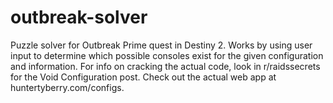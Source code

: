 # outbreak-solver
Puzzle solver for Outbreak Prime quest in Destiny 2. Works by using user input to determine which possible consoles exist for the given configuration and information. For info on cracking the actual code, look in r/raidssecrets for the Void Configuration post. Check out the actual web app at huntertyberry.com/configs.
